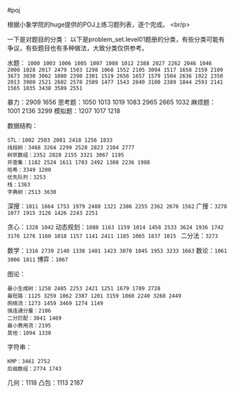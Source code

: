 
#poj

根据小象学院的huge提供的POJ上练习题列表，逐个完成。
<br/p>

一下是对题目的分类：
以下是problem_set.level01题册的分类，有些分类可能有争议，有些题目也有多种做法，大致分类仅供参考。

水题：
```1000 1003 1006 1005 1007 1008 1012 2388 2027 2262 2046 1046 2000 1028 2017 2479 1503 1298 1068 1552 2105 3094 1517 1658 2159 2109 3673 3030 3062 1080 2390 2301 1519 2656 1657 1579 1504 2636 1922 2350 2013 3980 2521 2602 2578 2509 1477 1543 2840 3100 2389 1844 2593 2141 1565 1035 3438 3589 2551```

暴力：2909 1656
思考题：1050 1013 1019 1083 2965 2665 1032 
麻烦题：1001 2136 3299 
模拟题：1207 1017 1218 

数据结构：

```
STL：1002 2503 2081 2418 1256 1833 
线段树：3468 3264 2299 2528 2823 2104 2777 
树状数组：2352 2828 2155 3321 3067 1195
并查集：1182 2524 1611 1703 2492 1308 2236 1988 
哈希：3349 1200 
优先队列：3253
栈：1363 
字典树：2513 3630 
```

深搜：```1011 1664 1753 1979 2488 1321 2386 2255 2362 2676 1562``` 
广搜：```3278 1077 1915 3126 1426 2243 2251 ```

贪心：```1328 1042``` 
动态规划：```1088 1163 1159 1014 1458 2533 3624 1936 1742 3176 1276 1160 1018 1157 1141 2411 1185 1065 1837 1015 ```
二分法：```3273```

数学：```1316 2739 2140 1338 1401 1423 3070 1045 1953 3233 1663``` 
数论：```1061 3006 1811``` 
博弈：```1067```

图论：
```
最小生成树：1258 2485 2253 2421 1251 1679 1789 2728 
最短路：1125 3259 1062 2387 1201 3159 1860 2240 3268 2449 
网络流：1273 1459 3469 1274 1149 
强连通分量：2186 
二分匹配：3041 1469 
最小费用流：2195 
其他：1094 1330 
```
字符串：
```
KMP：3461 2752 
后缀数组：2774 1743 
```

几何：1118
凸包：1113 2187 
